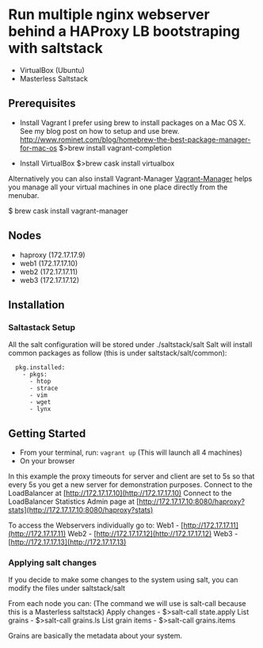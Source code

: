 # Run multiple nginx webserver behind a HAProxy LB bootstraping with saltstack
  - VirtualBox (Ubuntu)
  - Masterless Saltstack
  
## Prerequisites

- Install Vagrant
    I prefer using brew to install packages on a Mac OS X. See my blog post on how to setup and use brew.
    http://www.rominet.com/blog/homebrew-the-best-package-manager-for-mac-os
    $>brew install vagrant-completion
   
- Install VirtualBox
   $>brew cask install virtualbox
   
Alternatively you can also install Vagrant-Manager
[Vagrant-Manager](http://vagrantmanager.com) helps you manage all your virtual machines in one place directly from the menubar.

$ brew cask install vagrant-manager

## Nodes 
- haproxy (172.17.17.9)
- web1    (172.17.17.10)
- web2    (172.17.17.11)
- web3    (172.17.17.12)

## Installation

### Saltastack Setup
All the salt configuration will be stored under
./saltstack/salt
Salt will install common packages as follow (this is under saltstack/salt/common):
```common_packages:
  pkg.installed:
    - pkgs:
      - htop
      - strace
      - vim
      - wget
      - lynx
```
      
## Getting Started
- From your terminal, run:
  ```vagrant up```
   (This will launch all 4 machines)
- On your browser 

In this example the proxy timeouts for server and client are set to 5s so that every 5s you get a new server for demonstration purposes.
Connect to the LoadBalancer at [http://172.17.17.10](http://172.17.17.10)
Connect to the LoadBalancer Statistics Admin page at [http://172.17.17.10:8080/haproxy?stats](http://172.17.17.10:8080/haproxy?stats)

To access the Webservers individually go to:
Web1 - [http://172.17.17.11](http://172.17.17.11)
Web2 - [http://172.17.17.12](http://172.17.17.12)
Web3 - [http://172.17.17.13](http://172.17.17.13)

### Applying salt changes
If you decide to make some changes to the system using salt, you can modify the files under saltstack/salt

From each node you can: (The command we will use is salt-call because this is a Masterless saltstack)
Apply changes - $>salt-call state.apply
List grains - $>salt-call grains.ls
List grain items - $>salt-call grains.items

Grains are basically the metadata about your system.
